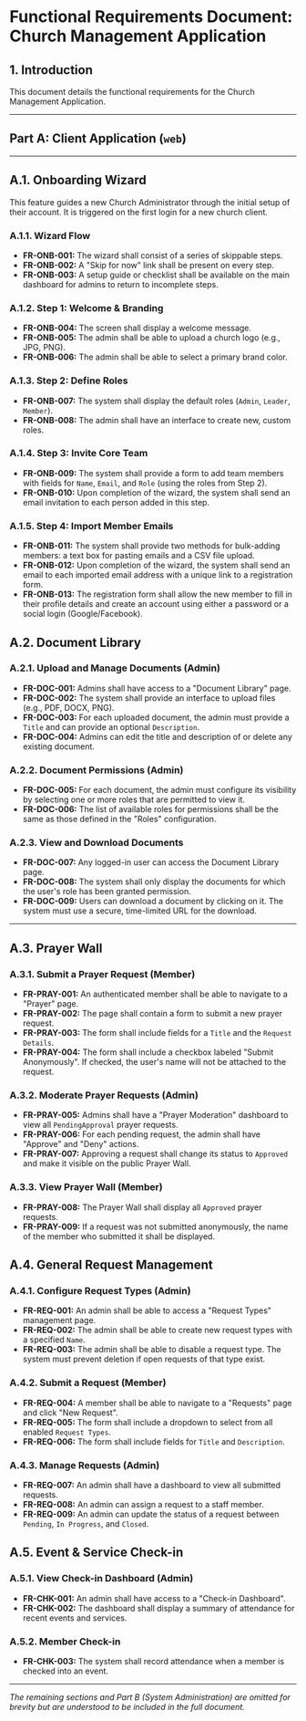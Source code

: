 # Functional Requirements Document: Church Management Application

## 1. Introduction

This document details the functional requirements for the Church Management Application.

---

## Part A: Client Application (`web`)

---

## A.1. Onboarding Wizard

This feature guides a new Church Administrator through the initial setup of their account. It is
triggered on the first login for a new church client.

### A.1.1. Wizard Flow

- **FR-ONB-001:** The wizard shall consist of a series of skippable steps.
- **FR-ONB-002:** A "Skip for now" link shall be present on every step.
- **FR-ONB-003:** A setup guide or checklist shall be available on the main dashboard for admins to
  return to incomplete steps.

### A.1.2. Step 1: Welcome & Branding

- **FR-ONB-004:** The screen shall display a welcome message.
- **FR-ONB-005:** The admin shall be able to upload a church logo (e.g., JPG, PNG).
- **FR-ONB-006:** The admin shall be able to select a primary brand color.

### A.1.3. Step 2: Define Roles

- **FR-ONB-007:** The system shall display the default roles (`Admin`, `Leader`, `Member`).
- **FR-ONB-008:** The admin shall have an interface to create new, custom roles.

### A.1.4. Step 3: Invite Core Team

- **FR-ONB-009:** The system shall provide a form to add team members with fields for `Name`,
  `Email`, and `Role` (using the roles from Step 2).
- **FR-ONB-010:** Upon completion of the wizard, the system shall send an email invitation to each
  person added in this step.

### A.1.5. Step 4: Import Member Emails

- **FR-ONB-011:** The system shall provide two methods for bulk-adding members: a text box for
  pasting emails and a CSV file upload.
- **FR-ONB-012:** Upon completion of the wizard, the system shall send an email to each imported
  email address with a unique link to a registration form.
- **FR-ONB-013:** The registration form shall allow the new member to fill in their profile details
  and create an account using either a password or a social login (Google/Facebook).

## A.2. Document Library

### A.2.1. Upload and Manage Documents (Admin)

- **FR-DOC-001:** Admins shall have access to a "Document Library" page.
- **FR-DOC-002:** The system shall provide an interface to upload files (e.g., PDF, DOCX, PNG).
- **FR-DOC-003:** For each uploaded document, the admin must provide a `Title` and can provide an
  optional `Description`.
- **FR-DOC-004:** Admins can edit the title and description of or delete any existing document.

### A.2.2. Document Permissions (Admin)

- **FR-DOC-005:** For each document, the admin must configure its visibility by selecting one or
  more roles that are permitted to view it.
- **FR-DOC-006:** The list of available roles for permissions shall be the same as those defined in
  the "Roles" configuration.

### A.2.3. View and Download Documents

- **FR-DOC-007:** Any logged-in user can access the Document Library page.
- **FR-DOC-008:** The system shall only display the documents for which the user's role has been
  granted permission.
- **FR-DOC-009:** Users can download a document by clicking on it. The system must use a secure,
  time-limited URL for the download.

---

## A.3. Prayer Wall

### A.3.1. Submit a Prayer Request (Member)

- **FR-PRAY-001:** An authenticated member shall be able to navigate to a "Prayer" page.
- **FR-PRAY-002:** The page shall contain a form to submit a new prayer request.
- **FR-PRAY-003:** The form shall include fields for a `Title` and the `Request Details`.
- **FR-PRAY-004:** The form shall include a checkbox labeled "Submit Anonymously". If checked, the
  user's name will not be attached to the request.

### A.3.2. Moderate Prayer Requests (Admin)

- **FR-PRAY-005:** Admins shall have a "Prayer Moderation" dashboard to view all `PendingApproval`
  prayer requests.
- **FR-PRAY-006:** For each pending request, the admin shall have "Approve" and "Deny" actions.
- **FR-PRAY-007:** Approving a request shall change its status to `Approved` and make it visible on
  the public Prayer Wall.

### A.3.3. View Prayer Wall (Member)

- **FR-PRAY-008:** The Prayer Wall shall display all `Approved` prayer requests.
- **FR-PRAY-009:** If a request was not submitted anonymously, the name of the member who submitted
  it shall be displayed.

## A.4. General Request Management

### A.4.1. Configure Request Types (Admin)

- **FR-REQ-001:** An admin shall be able to access a "Request Types" management page.
- **FR-REQ-002:** The admin shall be able to create new request types with a specified `Name`.
- **FR-REQ-003:** The admin shall be able to disable a request type. The system must prevent
  deletion if open requests of that type exist.

### A.4.2. Submit a Request (Member)

- **FR-REQ-004:** A member shall be able to navigate to a "Requests" page and click "New Request".
- **FR-REQ-005:** The form shall include a dropdown to select from all enabled `Request Types`.
- **FR-REQ-006:** The form shall include fields for `Title` and `Description`.

### A.4.3. Manage Requests (Admin)

- **FR-REQ-007:** An admin shall have a dashboard to view all submitted requests.
- **FR-REQ-008:** An admin can assign a request to a staff member.
- **FR-REQ-009:** An admin can update the status of a request between `Pending`, `In Progress`, and
  `Closed`.

## A.5. Event & Service Check-in

### A.5.1. View Check-in Dashboard (Admin)

- **FR-CHK-001:** An admin shall have access to a "Check-in Dashboard".
- **FR-CHK-002:** The dashboard shall display a summary of attendance for recent events and
  services.

### A.5.2. Member Check-in

- **FR-CHK-003:** The system shall record attendance when a member is checked into an event.

---

_The remaining sections and Part B (System Administration) are omitted for brevity but are
understood to be included in the full document._
